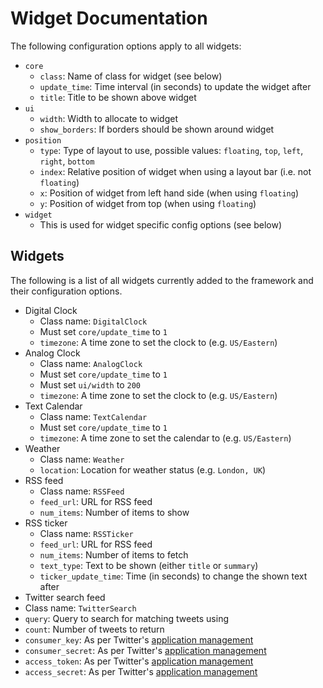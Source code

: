 Widget Documentation
====================

The following configuration options apply to all widgets:

- ```core```
  - ```class```: Name of class for widget (see below)
  - ```update_time```: Time interval (in seconds) to update the widget after
  - ```title```: Title to be shown above widget
- ```ui```
  - ```width```: Width to allocate to widget
  - ```show_borders```: If borders should be shown around widget
- ```position```
  - ```type```: Type of layout to use, possible values: ```floating```, ```top```, ```left```, ```right```, ```bottom```
  - ```index```: Relative position of widget when using a layout bar (i.e. not ```floating```)
  - ```x```: Position of widget from left hand side (when using ```floating```)
  - ```y```: Position of widget from top (when using ```floating```)
- ```widget```
  - This is used for widget specific config options (see below)

Widgets
-------

The following is a list of all widgets currently added to the framework and their configuration options.

- Digital Clock
  - Class name: ```DigitalClock```
  - Must set ```core/update_time``` to ```1```
  - ```timezone```: A time zone to set the clock to (e.g. ```US/Eastern```)
- Analog Clock
  - Class name: ```AnalogClock```
  - Must set ```core/update_time``` to ```1```
  - Must set ```ui/width``` to ```200```
  - ```timezone```: A time zone to set the clock to (e.g. ```US/Eastern```)
- Text Calendar
  - Class name: ```TextCalendar```
  - Must set ```core/update_time``` to ```1```
  - ```timezone```: A time zone to set the calendar to (e.g. ```US/Eastern```)
- Weather
  - Class name: ```Weather```
  - ```location```: Location for weather status (e.g. ```London, UK```)
- RSS feed
  - Class name: ```RSSFeed```
  - ```feed_url```: URL for RSS feed
  - ```num_items```: Number of items to show
- RSS ticker
  - Class name: ```RSSTicker```
  - ```feed_url```: URL for RSS feed
  - ```num_items```: Number of items to fetch
  - ```text_type```: Text to be shown (either ```title``` or ```summary```)
  - ```ticker_update_time```: Time (in seconds) to change the shown text after
- Twitter search feed
 - Class name: ```TwitterSearch```
 - ```query```: Query to search for matching tweets using
 - ```count```: Number of tweets to return
 - ```consumer_key```: As per Twitter's [application management]()
 - ```consumer_secret```: As per Twitter's [application management](https://apps.twitter.com/)
 - ```access_token```: As per Twitter's [application management](https://apps.twitter.com/)
 - ```access_secret```: As per Twitter's [application management](https://apps.twitter.com/)

